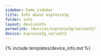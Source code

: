 ```yaml
---
sidebar: home_sidebar
title: Info about espresso3g
folder: info
layout: deviceinfo
permalink: /devices/espresso3g/variant2/
device: espresso3g_variant2
---
```

{% include templates/device_info.md %}

